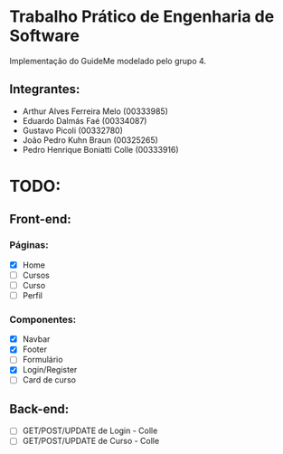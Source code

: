 # Trabalho Prático de Engenharia de Software

Implementação do GuideMe modelado pelo grupo 4.

## Integrantes:
- Arthur Alves Ferreira Melo (00333985)
- Eduardo Dalmás Faé (00334087)
- Gustavo Picoli (00332780)
- João Pedro Kuhn Braun (00325265)
- Pedro Henrique Boniatti Colle (00333916)

# TODO:

## Front-end:

### Páginas:
- [X] Home
- [ ] Cursos
- [ ] Curso
- [ ] Perfil

### Componentes:
- [X] Navbar
- [X] Footer
- [ ] Formulário
- [X] Login/Register
- [ ] Card de curso

## Back-end:
- [ ] GET/POST/UPDATE de Login - Colle
- [ ] GET/POST/UPDATE de Curso - Colle
